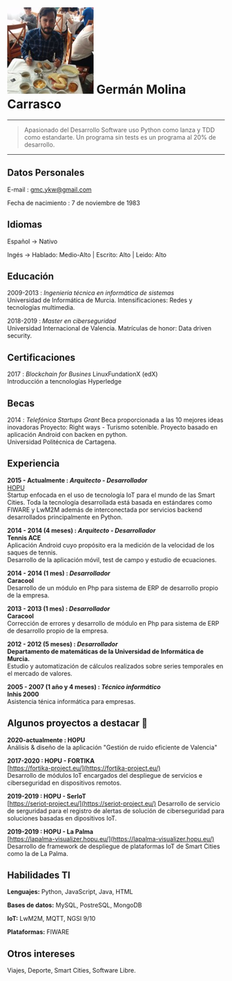 ![](images/german.jpg) Germán Molina Carrasco
===========================================

----

> Apasionado del Desarrollo Software uso Python como lanza y TDD como estandarte. Un programa sin tests es un 
>programa al 20% de desarrollo.

----


Datos Personales
---------
E-mail
: gmc.ykw@gmail.com

Fecha de nacimiento
: 7 de noviembre de 1983


Idiomas
---------
Español
→   Nativo

Ingés
→   Hablado: Medio-Alto | 
    Escrito: Alto |
    Leido: Alto


Educación
---------
2009-2013
:   *Ingeniería técnica en informática de sistemas*   
    Universidad de Informática de Murcia. 
	Intensificaciones: Redes y tecnologías multimedia.

2018-2019
:   *Master en ciberseguridad*   
    Universidad Internacional de Valencia. 
	Matrículas de honor: Data driven security.


Certificaciones
--------------
2017
:	*Blockchain for Busines*
    LinuxFundationX (edX)  
	Introducción a tencnologías Hyperledge 
 

Becas
-----------------------

2014
:	*Telefónica Startups Grant*
    Beca proporcionada a las 10 mejores ideas inovadoras
    Proyecto: Right ways - Turismo sotenible.
    Proyecto basado en aplicación Android con backen en python.  
    Universidad Politécnica de Cartagena.


Experiencia
-----------
**2015 - Actualmente
:	*Arquitecto - Desarrollador***  
	[HOPU](https://hopu.eu/)  
	Startup enfocada en el uso de tecnología IoT para el mundo de las Smart Cities.
	Toda la tecnología desarrollada está basada en estándares como FIWARE y LwM2M además de interconectada por 
	servicios backend desarrollados principalmente en Python.

**2014 - 2014 (4 meses)
:	*Arquitecto - Desarrollador***  
	**Tennis ACE**  
	Aplicación Android cuyo propósito era la medición de la velocidad de los saques de tennis.  
	Desarrollo de la aplicación móvil, test de campo y estudio de ecuaciones.

**2014 - 2014 (1 mes)
:	*Desarrollador*  
	Caracool**  
	Desarrollo de un módulo en Php para sistema de ERP de desarrollo propio de la empresa.
	
**2013 - 2013 (1 mes)
:	*Desarrollador*  
	Caracool**  
	Corrección de errores y desarrollo de módulo en Php para sistema de ERP de desarrollo propio de la empresa.

**2012 - 2012 (5 meses)
:	*Desarrollador*    
	Departamento de matemáticas de la Universidad de Informática de Murcia.**  
	Estudio y automatización de cálculos realizados sobre series temporales en el mercado de valores.
	
**2005 - 2007 (1 año y 4 meses)
:   *Técnico informático*  
    Inhis 2000**  
    Asistencia ténica informática para empresas.

Algunos proyectos a destacar :muscle:
----------------
**2020-actualmente
:	HOPU**  
    Análisis & diseño de la aplicación "Gestión de ruido eficiente de Valencia"
	

**2017-2020
:	HOPU - FORTIKA**  
    [https://fortika-project.eu/](https://fortika-project.eu/)  
    Desarrollo de módulos IoT encargados del despliegue de servicios e ciberseguridad en dispositivos remotos.   

**2019-2019
:	HOPU - SerIoT**  
	[https://seriot-project.eu/](https://seriot-project.eu/)
	Desarrollo de servicio de serguridad para el registro de alertas de solución de ciberseguridad para soluciones 
	basadas en dipositivos IoT.

**2019-2019
:	HOPU - La Palma**  
	[https://lapalma-visualizer.hopu.eu/](https://lapalma-visualizer.hopu.eu/)
	Desarrollo de framework de despliegue de plataformas IoT de Smart Cities como la de La Palma.  	
  	

Habilidades TI
--------------
**Lenguajes:** Python, JavaScript, Java, HTML

**Bases de datos:**	MySQL, PostreSQL, MongoDB

**IoT:** LwM2M, MQTT, NGSI 9/10

**Plataformas:** FIWARE

Otros intereses
---------------
Viajes, Deporte, Smart Cities, Software Libre.
